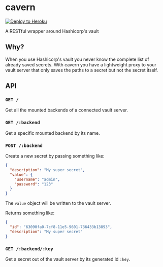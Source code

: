 # cavern

[![Deploy to Heroku](https://www.herokucdn.com/deploy/button.png)](https://heroku.com/deploy)

A RESTful wrapper around Hashicorp's vault

## Why?
When you use Hashicorp's vault you never know the complete list of already saved
secrets. With cavern you have a lightweight proxy to your vault server that only saves
the paths to a secret but not the secret itself.

## API

### `GET /`
Get all the mounted backends of a connected vault server.

### `GET /:backend`
Get a specific mounted backend by its name.

### `POST /:backend`
Create a new secret by passing something like:
```json
{
  "description": "My super secret",
  "value": {
    "username": "admin",
    "password": "123"
  }
}
```
The `value` object will be written to the vault server.

Returns something like:
```json
{
  "id": "63090fa0-7cf8-11e5-9601-736433b13893",
  "description": "My super secret"
}
```

### `GET /:backend/:key`
Get a secret out of the vault server by its generated id `:key`.
